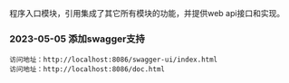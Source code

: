 程序入口模块，引用集成了其它所有模块的功能，并提供web api接口和实现。

### 2023-05-05 添加swagger支持
    访问地址：http://localhost:8086/swagger-ui/index.html
    访问地址：http://localhost:8086/doc.html